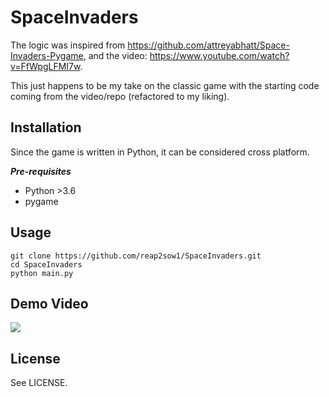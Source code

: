 # SpaceInvaders

The logic was inspired from https://github.com/attreyabhatt/Space-Invaders-Pygame, and the video: https://www.youtube.com/watch?v=FfWpgLFMI7w. 

This just happens to be my take on the classic game with the starting code coming from the video/repo (refactored to my liking).

## Installation

Since the game is written in Python, it can be considered cross platform.

***Pre-requisites***
   * Python >3.6
   * pygame

## Usage

```shell
git clone https://github.com/reap2sow1/SpaceInvaders.git
cd SpaceInvaders
python main.py
```

## Demo Video
![](https://media.giphy.com/media/S4HqrfnXXmgpHPSHuu/giphy.gif)

## License

See LICENSE.
